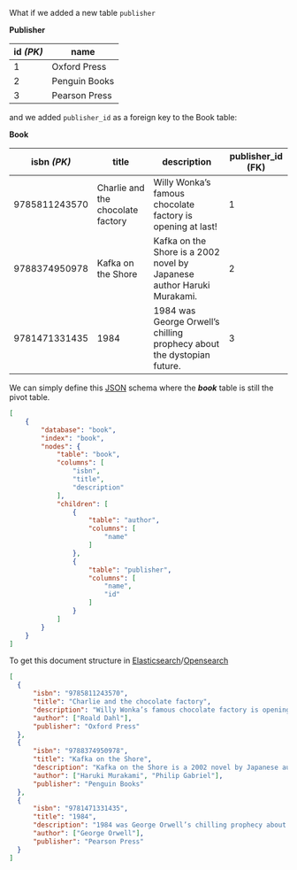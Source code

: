 What if we added a new table `publisher`

**Publisher**

| id *(PK)* | name |
| ------------- | ------------- |
| 1 | Oxford Press |
| 2 | Penguin Books |
| 3 | Pearson Press |

and we added `publisher_id` as a foreign key to the Book table:


**Book**

| isbn *(PK)* | title | description | publisher_id (FK) |
| ------------- | ------------- | ------------- | ------------- |
| 9785811243570 | Charlie and the chocolate factory | Willy Wonka’s famous chocolate factory is opening at last! | 1 |
| 9788374950978 | Kafka on the Shore | Kafka on the Shore is a 2002 novel by Japanese author Haruki Murakami. | 2 |
| 9781471331435 | 1984 | 1984 was George Orwell’s chilling prophecy about the dystopian future. | 3 |


We can simply define this [JSON](https://jsonapi.org) schema where the **_book_** table is still the pivot table.

```JSON
[
    {
        "database": "book",
        "index": "book",
        "nodes": {
            "table": "book",
            "columns": [
                "isbn",
                "title",
                "description"
            ],
            "children": [
                {
                    "table": "author",
                    "columns": [
                        "name"
                    ]
                },
                {
                    "table": "publisher",
                    "columns": [
                        "name",
                        "id"
                    ]
                }
            ]
        }
    }
]
```

To get this document structure in [Elasticsearch](https://www.elastic.co/products/elastic-stack)/[Opensearch](https://opensearch.org/)

```JSON
[
  {
      "isbn": "9785811243570",
      "title": "Charlie and the chocolate factory",
      "description": "Willy Wonka’s famous chocolate factory is opening at last!",
      "author": ["Roald Dahl"],
      "publisher": "Oxford Press"
  },
  {
      "isbn": "9788374950978",
      "title": "Kafka on the Shore",
      "description": "Kafka on the Shore is a 2002 novel by Japanese author Haruki Murakami",
      "author": ["Haruki Murakami", "Philip Gabriel"],
      "publisher": "Penguin Books"
  },
  {
      "isbn": "9781471331435",
      "title": "1984",
      "description": "1984 was George Orwell’s chilling prophecy about the dystopian future",
      "author": ["George Orwell"],
      "publisher": "Pearson Press"
  }
]
```
